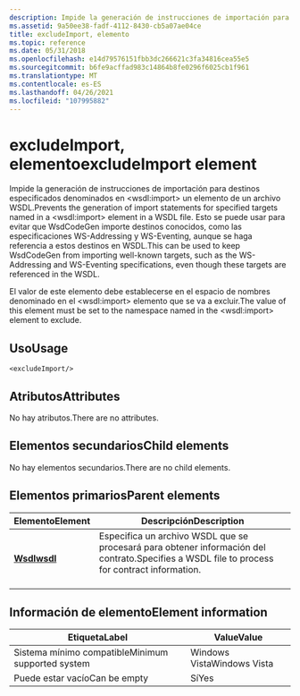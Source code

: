 ```yaml
---
description: Impide la generación de instrucciones de importación para destinos especificados denominados en un elemento wsdl:import de un archivo WSDL.
ms.assetid: 9a50ee38-fadf-4112-8430-cb5a07ae04ce
title: excludeImport, elemento
ms.topic: reference
ms.date: 05/31/2018
ms.openlocfilehash: e14d79576151fbb3dc266621c3fa34816cea55e5
ms.sourcegitcommit: b6fe9acffad983c14864b8fe0296f6025cb1f961
ms.translationtype: MT
ms.contentlocale: es-ES
ms.lasthandoff: 04/26/2021
ms.locfileid: "107995882"
---
```

# <a name="excludeimport-element"></a><span data-ttu-id="8d86c-103">excludeImport, elemento</span><span class="sxs-lookup"><span data-stu-id="8d86c-103">excludeImport element</span></span>

<span data-ttu-id="8d86c-104">Impide la generación de instrucciones de importación para destinos especificados denominados en \<wsdl:import> un elemento de un archivo WSDL.</span><span class="sxs-lookup"><span data-stu-id="8d86c-104">Prevents the generation of import statements for specified targets named in a \<wsdl:import> element in a WSDL file.</span></span> <span data-ttu-id="8d86c-105">Esto se puede usar para evitar que WsdCodeGen importe destinos conocidos, como las especificaciones WS-Addressing y WS-Eventing, aunque se haga referencia a estos destinos en WSDL.</span><span class="sxs-lookup"><span data-stu-id="8d86c-105">This can be used to keep WsdCodeGen from importing well-known targets, such as the WS-Addressing and WS-Eventing specifications, even though these targets are referenced in the WSDL.</span></span>

<span data-ttu-id="8d86c-106">El valor de este elemento debe establecerse en el espacio de nombres denominado en el \<wsdl:import> elemento que se va a excluir.</span><span class="sxs-lookup"><span data-stu-id="8d86c-106">The value of this element must be set to the namespace named in the \<wsdl:import> element to exclude.</span></span>

## <a name="usage"></a><span data-ttu-id="8d86c-107">Uso</span><span class="sxs-lookup"><span data-stu-id="8d86c-107">Usage</span></span>

``` syntax
<excludeImport/>
```

## <a name="attributes"></a><span data-ttu-id="8d86c-108">Atributos</span><span class="sxs-lookup"><span data-stu-id="8d86c-108">Attributes</span></span>

<span data-ttu-id="8d86c-109">No hay atributos.</span><span class="sxs-lookup"><span data-stu-id="8d86c-109">There are no attributes.</span></span>

## <a name="child-elements"></a><span data-ttu-id="8d86c-110">Elementos secundarios</span><span class="sxs-lookup"><span data-stu-id="8d86c-110">Child elements</span></span>

<span data-ttu-id="8d86c-111">No hay elementos secundarios.</span><span class="sxs-lookup"><span data-stu-id="8d86c-111">There are no child elements.</span></span>

## <a name="parent-elements"></a><span data-ttu-id="8d86c-112">Elementos primarios</span><span class="sxs-lookup"><span data-stu-id="8d86c-112">Parent elements</span></span>



| <span data-ttu-id="8d86c-113">Elemento</span><span class="sxs-lookup"><span data-stu-id="8d86c-113">Element</span></span>                         | <span data-ttu-id="8d86c-114">Descripción</span><span class="sxs-lookup"><span data-stu-id="8d86c-114">Description</span></span>                                                                       |
|---------------------------------|-----------------------------------------------------------------------------------|
| [<span data-ttu-id="8d86c-115">**Wsdl**</span><span class="sxs-lookup"><span data-stu-id="8d86c-115">**wsdl**</span></span>](wsdl.md)<br/> | <span data-ttu-id="8d86c-116">Especifica un archivo WSDL que se procesará para obtener información del contrato.</span><span class="sxs-lookup"><span data-stu-id="8d86c-116">Specifies a WSDL file to process for contract information.</span></span><br/> <br/> |



## <a name="element-information"></a><span data-ttu-id="8d86c-117">Información de elemento</span><span class="sxs-lookup"><span data-stu-id="8d86c-117">Element information</span></span>



| <span data-ttu-id="8d86c-118">Etiqueta</span><span class="sxs-lookup"><span data-stu-id="8d86c-118">Label</span></span> | <span data-ttu-id="8d86c-119">Value</span><span class="sxs-lookup"><span data-stu-id="8d86c-119">Value</span></span> |
|-------------------------------------|---------------|
| <span data-ttu-id="8d86c-120">Sistema mínimo compatible</span><span class="sxs-lookup"><span data-stu-id="8d86c-120">Minimum supported system</span></span><br/> | <span data-ttu-id="8d86c-121">Windows Vista</span><span class="sxs-lookup"><span data-stu-id="8d86c-121">Windows Vista</span></span> |
| <span data-ttu-id="8d86c-122">Puede estar vacío</span><span class="sxs-lookup"><span data-stu-id="8d86c-122">Can be empty</span></span>                        | <span data-ttu-id="8d86c-123">Sí</span><span class="sxs-lookup"><span data-stu-id="8d86c-123">Yes</span></span>           |



 

 




